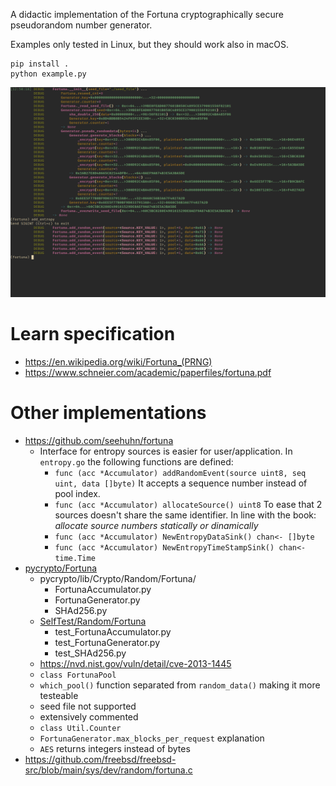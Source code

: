 A didactic implementation of the Fortuna cryptographically secure pseudorandom number generator.

Examples only tested in Linux, but they should work also in macOS.

```
pip install .
python example.py
```

![screenshot](./docs/screenshot.png)

# Learn specification

- https://en.wikipedia.org/wiki/Fortuna_(PRNG)
- https://www.schneier.com/academic/paperfiles/fortuna.pdf

# Other implementations

- https://github.com/seehuhn/fortuna
  - Interface for entropy sources is easier for user/application.
    In `entropy.go` the following functions are defined:
    - `func (acc *Accumulator) addRandomEvent(source uint8, seq uint, data []byte)`
      It accepts a sequence number instead of pool index.
    - `func (acc *Accumulator) allocateSource() uint8`
      To ease that 2 sources doesn't share the same identifier.
      In line with the book: *allocate source numbers statically or dinamically*
    - `func (acc *Accumulator) NewEntropyDataSink() chan<- []byte`
    - `func (acc *Accumulator) NewEntropyTimeStampSink() chan<- time.Time`
- [pycrypto/Fortuna](https://github.com/pycrypto/pycrypto/tree/65b43bd4ffe2a48bdedae986b1a291f5a2cc7df7/lib/Crypto/Random/Fortuna)
  - pycrypto/lib/Crypto/Random/Fortuna/
    - FortunaAccumulator.py
    - FortunaGenerator.py
    - SHAd256.py
  - [SelfTest/Random/Fortuna](https://github.com/pycrypto/pycrypto/tree/65b43bd4ffe2a48bdedae986b1a291f5a2cc7df7/lib/Crypto/SelfTest/Random/Fortuna)
    - test_FortunaAccumulator.py
    - test_FortunaGenerator.py
    - test_SHAd256.py
  - https://nvd.nist.gov/vuln/detail/cve-2013-1445
  - `class FortunaPool`
  - `which_pool()` function separated from `random_data()` making it more testeable
  - seed file not supported
  - extensively commented
  - `class Util.Counter`
  - `FortunaGenerator.max_blocks_per_request` explanation
  - `AES` returns integers instead of bytes
- https://github.com/freebsd/freebsd-src/blob/main/sys/dev/random/fortuna.c
